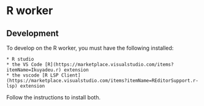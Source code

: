 R worker
========

Development
-----------

To develop on the R worker, you must have the following installed:

    * R studio
    * the VS Code [R](https://marketplace.visualstudio.com/items?itemName=Ikuyadeu.r) extension
    * the vscode [R LSP Client](https://marketplace.visualstudio.com/items?itemName=REditorSupport.r-lsp) extension

Follow the instructions to install both.